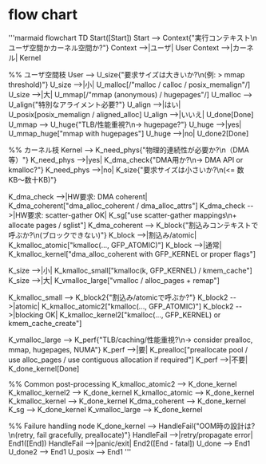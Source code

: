 # flow chart

'''marmaid
flowchart TD
  Start([Start])
  Start --> Context{"実行コンテキスト\nユーザ空間かカーネル空間か?"}
  Context -->|ユーザ| User
  Context -->|カーネル| Kernel

  %% ユーザ空間枝
  User --> U_size{"要求サイズは大きいか?\n(例: > mmap threshold)"}
  U_size -->|小| U_malloc[/"malloc / calloc / posix_memalign"/]
  U_size -->|大| U_mmap[/"mmap (anonymous) / hugepages"/]
  U_malloc --> U_align{"特別なアライメント必要?"}
  U_align -->|はい| U_posix[posix_memalign / aligned_alloc]
  U_align -->|いいえ| U_done[Done]
  U_mmap --> U_huge{"TLB/性能重視?\n→ hugepage?"}
  U_huge -->|yes| U_mmap_huge["mmap with hugepages"]
  U_huge -->|no| U_done2[Done]

  %% カーネル枝
  Kernel --> K_need_phys{"物理的連続性が必要か?\n（DMA等）"}
  K_need_phys -->|yes| K_dma_check{"DMA用か?\n→ DMA API or kmalloc?"}
  K_need_phys -->|no| K_size{"要求サイズは小さいか?\n(<= 数KB〜数十KB)"}

  K_dma_check -->|HW要求: DMA coherent| K_dma_coherent["dma_alloc_coherent / dma_alloc_attrs"]
  K_dma_check -->|HW要求: scatter-gather OK| K_sg["use scatter-gather mappings\n+ allocate pages / sglist"]
  K_dma_coherent --> K_block{"割込みコンテキストで呼ぶか?\n(ブロックできない)"}
  K_block -->|割込み/atomic| K_kmalloc_atomic["kmalloc(..., GFP_ATOMIC)"]
  K_block -->|通常| K_kmalloc_kernel["dma_alloc_coherent with GFP_KERNEL or proper flags"]

  K_size -->|小| K_kmalloc_small["kmalloc(k, GFP_KERNEL) / kmem_cache"]
  K_size -->|大| K_vmalloc_large["vmalloc / alloc_pages + remap"]

  K_kmalloc_small --> K_block2{"割込み/atomicで呼ぶか?"}
  K_block2 -->|atomic| K_kmalloc_atomic2["kmalloc(..., GFP_ATOMIC)"]
  K_block2 -->|blocking OK| K_kmalloc_kernel2["kmalloc(..., GFP_KERNEL) or kmem_cache_create"]

  K_vmalloc_large --> K_perf{"TLB/caching/性能重視?\n→ consider prealloc, mmap, hugepages, NUMA"}
  K_perf -->|要| K_prealloc["preallocate pool / use alloc_pages / use contiguous allocation if required"]
  K_perf -->|不要| K_done_kernel[Done]

  %% Common post-processing
  K_kmalloc_atomic2 --> K_done_kernel
  K_kmalloc_kernel2 --> K_done_kernel
  K_kmalloc_atomic --> K_done_kernel
  K_kmalloc_kernel --> K_done_kernel
  K_dma_coherent --> K_done_kernel
  K_sg --> K_done_kernel
  K_vmalloc_large --> K_done_kernel

  %% Failure handling node
  K_done_kernel --> HandleFail{"OOM時の設計は?\n(retry, fail gracefully, preallocate)"}
  HandleFail -->|retry/propagate error| End1([End])
  HandleFail -->|panic/exit| End2([End - fatal])
  U_done --> End1
  U_done2 --> End1
  U_posix --> End1
'''
